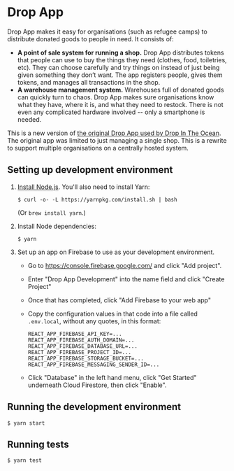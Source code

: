 # Drop App

Drop App makes it easy for organisations (such as refugee camps) to distribute donated goods to people in need. It consists of:

* **A point of sale system for running a shop.** Drop App distributes tokens that people can use to buy the things they need (clothes, food, toiletries, etc). They can choose carefully and try things on instead of just being given something they don’t want. The app registers people, gives them tokens, and manages all transactions in the shop.
* **A warehouse management system.** Warehouses full of donated goods can quickly turn to chaos. Drop App makes sure organisations know what they have, where it is, and what they need to restock. There is not even any complicated hardware involved -- only a smartphone is needed.

This is a new version of [the original Drop App used by Drop In The Ocean](https://www.drapenihavet.no/en/the-drop-app-2/). The original app was limited to just managing a single shop. This is a rewrite to support multiple organisations on a centrally hosted system.

## Setting up development environment

1.  [Install Node.js](https://nodejs.org/en/download/). You'll also need to install Yarn:

        $ curl -o- -L https://yarnpkg.com/install.sh | bash

    (Or `brew install yarn`.)

2.  Install Node dependencies:

        $ yarn

3.  Set up an app on Firebase to use as your development environment.

    * Go to https://console.firebase.google.com/ and click "Add project".
    * Enter "Drop App Development" into the name field and click "Create Project"
    * Once that has completed, click "Add Firebase to your web app"
    * Copy the configuration values in that code into a file called `.env.local`, without any quotes, in this format:

          REACT_APP_FIREBASE_API_KEY=...
          REACT_APP_FIREBASE_AUTH_DOMAIN=...
          REACT_APP_FIREBASE_DATABASE_URL=...
          REACT_APP_FIREBASE_PROJECT_ID=...
          REACT_APP_FIREBASE_STORAGE_BUCKET=...
          REACT_APP_FIREBASE_MESSAGING_SENDER_ID=...

    * Click "Database" in the left hand menu, click "Get Started" underneath Cloud Firestore, then click "Enable".

## Running the development environment

    $ yarn start

## Running tests

    $ yarn test
